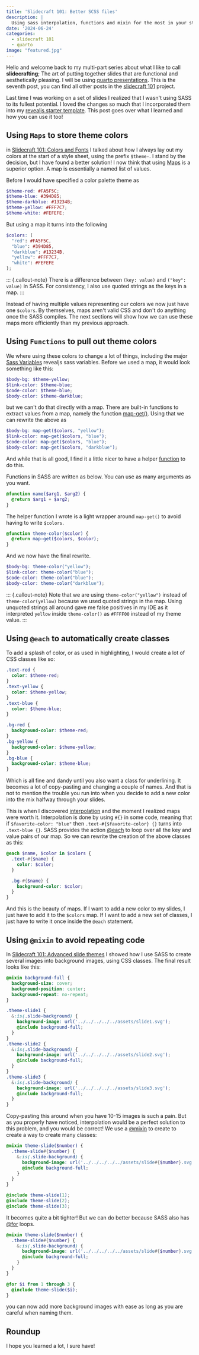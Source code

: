 ```yaml
---
title: 'Slidecraft 101: Better SCSS files'
description: |
  Using sass interpolation, functions and mixin for the most in your style sheets
date: '2024-06-24'
categories:
  - slidecraft 101
  - quarto
image: "featured.jpg"
---
```






Hello and welcome back to my multi-part series about what I like to call **slidecrafting**; The art of putting together slides that are functional and aesthetically pleasing. I will be using [quarto presentations](https://quarto.org/). This is the seventh post, you can find all other posts in the [slidecraft 101](../../project/slidecraft-101/index.qmd#blog-posts) project.

Last time I was working on a set of slides I realized that I wasn't using SASS to its fullest potential. I loved the changes so much that I incorporated them into my [revealjs starter template](https://github.com/EmilHvitfeldt/quarto-revealjs-template). This post goes over what I learned and how you can use it too!

## Using `Maps` to store theme colors

in [Slidecraft 101: Colors and Fonts](../slidecraft-colors-fonts/index.md#applying-colors) I talked about how I always lay out my colors at the start of a style sheet, using the prefix `$theme-`. I stand by the decision, but I have found a better solution! I now think that using [Maps](https://sass-lang.com/documentation/values/maps/) is a superior option. A map is essentially a named list of values.

Before I would have specified a color palette theme as

```scss
$theme-red: #FA5F5C;
$theme-blue: #394D85;
$theme-darkblue: #13234B;
$theme-yellow: #FFF7C7;
$theme-white: #FEFEFE;
```

But using a map it turns into the following

```scss
$colors: (
  "red": #FA5F5C,
  "blue": #394D85,
  "darkblue": #13234B,
  "yellow": #FFF7C7,
  "white": #FEFEFE
);
```

::: {.callout-note}
There is a difference between `(key: value)` and `("key": value)` in SASS. For consistency, I also use quoted strings as the keys in a map.
:::

Instead of having multiple values representing our colors we now just have one `$colors`. By themselves, maps aren't valid CSS and don't do anything once the SASS compiles. The next sections will show how we can use these maps more efficiently than my previous approach.

## Using `Functions` to pull out theme colors

We where using these colors to change a lot of things, including the major [Sass Variables](https://quarto.org/docs/presentations/revealjs/themes.html#sass-variables) revealjs sass variables. Before we used a map, it would look something like this:

```scss
$body-bg: $theme-yellow;
$link-color: $theme-blue;
$code-color: $theme-blue;
$body-color: $theme-darkblue;
```

but we can't do that directly with a map. There are built-in functions to extract values from a map, namely the function [map-get()](https://sass-lang.com/documentation/values/maps/#look-up-a-value). Using that we can rewrite the above as

```scss
$body-bg: map-get($colors, "yellow");
$link-color: map-get($colors, "blue");
$code-color: map-get($colors, "blue");
$body-color: map-get($colors, "darkblue");
```

And while that is all good, I find it a little nicer to have a helper [function](https://sass-lang.com/documentation/at-rules/function/) to do this.

Functions in SASS are written as below. You can use as many arguments as you want.

```scss
@function name($arg1, $arg2) {
  @return $arg1 + $arg2;
}
```

The helper function I wrote is a light wrapper around `map-get()` to avoid having to write `$colors`.

```scss
@function theme-color($color) {
  @return map-get($colors, $color);
}
```

And we now have the final rewrite.

```scss
$body-bg: theme-color("yellow");
$link-color: theme-color("blue");
$code-color: theme-color("blue");
$body-color: theme-color("darkblue");
```

::: {.callout-note}
Note that we are using `theme-color("yellow")` instead of `theme-color(yellow)` because we used quoted strings in the map. Using unquoted strings all around gave me false positives in my IDE as it interpreted `yellow` inside `theme-color()` as `#FFFF00` instead of my theme value.
:::

## Using `@each` to automatically create classes

To add a splash of color, or as used in highlighting, I would create a lot of CSS classes like so:

```scss
.text-red {
  color: $theme-red;
}
.text-yellow {
  color: $theme-yellow;
}
.text-blue {
  color: $theme-blue;
}

.bg-red {
  background-color: $theme-red;
}
.bg-yellow {
  background-color: $theme-yellow;
}
.bg-blue {
  background-color: $theme-blue;
}
```

Which is all fine and dandy until you also want a class for underlining. It becomes a lot of copy-pasting and changing a couple of names. And that is not to mention the trouble you run into when you decide to add a new color into the mix halfway through your slides.

This is when I discovered [interpolation](https://sass-lang.com/documentation/interpolation/) and the moment I realized maps were worth it. Interpolation is done by using `#{}` in some code, meaning that if `$favorite-color: "blue"` then `.text-#{$favorite-color} {}` turns into `.text-blue {}`. SASS provides the action [@each](https://sass-lang.com/documentation/at-rules/control/each/) to loop over all the key and value pairs of our map. So we can rewrite the creation of the above classes as this:

```scss
@each $name, $color in $colors {
  .text-#{$name} {
    color: $color;
  }

  .bg-#{$name} {
    background-color: $color;
  }
}
```

And this is the beauty of maps. If I want to add a new color to my slides, I just have to add it to the `$colors` map. If I want to add a new set of classes, I just have to write it once inside the `@each` statement.

## Using `@mixin` to avoid repeating code

In [Slidecraft 101: Advanced slide themes](../slidecraft-scss-themes/index.qmd#how-to-create-your-own) I showed how I use SASS to create several images into background images, using CSS classes. The final result looks like this:

```scss
@mixin background-full {
  background-size: cover;
  background-position: center;
  background-repeat: no-repeat;
}

.theme-slide1 {
  &:is(.slide-background) {
    background-image: url('../../../../../assets/slide1.svg');
    @include background-full;
  }
}
.theme-slide2 {
  &:is(.slide-background) {
    background-image: url('../../../../../assets/slide2.svg');
    @include background-full;
  }
}
.theme-slide3 {
  &:is(.slide-background) {
    background-image: url('../../../../../assets/slide3.svg');
    @include background-full;
  }
}
```

Copy-pasting this around when you have 10-15 images is such a pain. But as you properly have noticed, interpolation would be a perfect solution to this problem, and you would be correct! We use a [@mixin](https://sass-lang.com/documentation/at-rules/mixin/) to create to create a way to create many classes:

```scss
@mixin theme-slide($number) {
  .theme-slide#{$number} {
    &:is(.slide-background) {
      background-image: url('../../../../../assets/slide#{$number}.svg');
      @include background-full;
    }
  }
}

@include theme-slide(1);
@include theme-slide(2);
@include theme-slide(3);
```

It becomes quite a bit tighter! But we can do better because SASS also has [@for](https://sass-lang.com/documentation/at-rules/control/for/) loops.

```scss
@mixin theme-slide($number) {
  .theme-slide#{$number} {
    &:is(.slide-background) {
      background-image: url('../../../../../assets/slide#{$number}.svg');
      @include background-full;
    }
  }
}

@for $i from 1 through 3 {
  @include theme-slide($i);
}
```

you can now add more background images with ease as long as you are careful when naming them.

## Roundup

I hope you learned a lot, I sure have!
